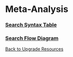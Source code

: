 # Meta-Analysis

### [Search Syntax Table](search-syntax-table.md)
### [Search Flow Diagram](search-flow-diagram.md) 

[Back to Upgrade Resources](home.md)
